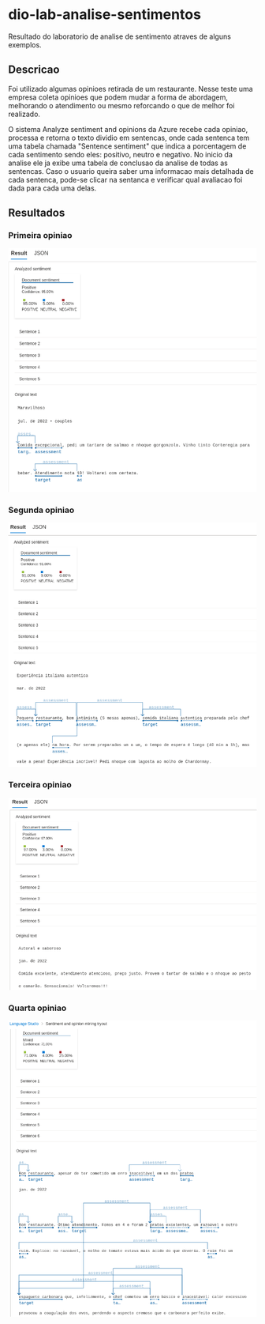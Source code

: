 # dio-lab-analise-sentimentos
Resultado do laboratorio de analise de sentimento atraves de alguns exemplos.

## Descricao
Foi utilizado algumas opinioes retirada de um restaurante.
Nesse teste  uma empresa coleta opinioes que podem mudar a forma de abordagem, melhorando o atendimento ou mesmo reforcando o que de melhor foi realizado.

O sistema Analyze sentiment and opinions da Azure recebe cada opiniao, processa e retorna o texto dividio em sentencas, onde cada sentenca tem uma tabela chamada "Sentence sentiment" que indica a porcentagem de cada sentimento sendo eles: positivo, neutro e negativo. No inicio da analise ele ja exibe uma tabela de conclusao da analise de todas as sentencas. Caso o usuario queira saber uma informacao mais detalhada de cada sentenca, pode-se clicar na sentanca e verificar qual avaliacao foi dada para cada uma delas.


## Resultados
### Primeira opiniao
![Resultado 01](img/resultado1.png)

### Segunda opiniao
![Resultado 02](img/resultado2.png)

### Terceira opiniao
![Resultado 03](img/resultado3.png)

### Quarta opiniao
![Resultado 04](img/resultado4.png)
